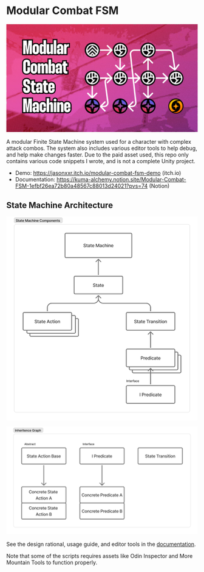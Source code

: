 # Modular Combat FSM

![Modular Combat State Machine Project Thumbnail](https://github.com/jasonxuDrop/Modular-Combat-FSM/blob/main/Images/Thumbnail%2016_9.png)

​A modular Finite State Machine system used for a character with complex attack combos. The system also includes various editor tools to help debug, and help make changes faster. Due to the paid asset used, this repo only contains various code snippets I wrote, and is not a complete Unity project. 

- Demo: https://jasonxxr.itch.io/modular-combat-fsm-demo (itch.io)
- Documentation: https://kuma-alchemy.notion.site/Modular-Combat-FSM-1efbf26ea72b80a48567c88013d24021?pvs=74 (Notion)



## State Machine Architecture

![State Machine Components](https://github.com/jasonxuDrop/Modular-Combat-FSM/blob/main/Images/State%20Machine%20Components.png)

![Inheritance Graph](https://github.com/jasonxuDrop/Modular-Combat-FSM/blob/main/Images/Inheritence%20Graph.png)

See the design rational, usage guide, and editor tools in the [documentation](https://kuma-alchemy.notion.site/Modular-Combat-FSM-1efbf26ea72b80a48567c88013d24021?pvs=74). 

Note that some of the scripts requires assets like Odin Inspector and More Mountain Tools to function properly. 
